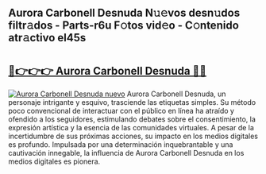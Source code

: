 ## Aurora Carbonell Desnuda N𝚞𝚎vos desn𝚞dos filtr𝚊dos - Parts-r6u F𝚘tos vid𝚎o - C𝚘ntenido atr𝚊ctivo el45s

# <h2><a href="http://mba2vv1.tromn.icu/?c=Aurora+Carbonell+Desnuda">🔗👉👉👉 Aurora Carbonell Desnuda 🔗🔗</a></h2>

[![Aurora Carbonell Desnuda nuevo](https://i.imgur.com/pEAQMta.gif)](http://mba2vv1.tromn.icu/?c=Aurora+Carbonell+Desnuda)
Aurora Carbonell Desnuda, un personaje intrigante y esquivo, trasciende las etiquetas simples. Su método poco convencional de interactuar con el público en línea ha atraído y ofendido a los seguidores, estimulando debates sobre el consentimiento, la expresión artística y la esencia de las comunidades virtuales. A pesar de la incertidumbre de sus próximas acciones, su impacto en los medios digitales es profundo. Impulsada por una determinación inquebrantable y una cautivación innegable, la influencia de Aurora Carbonell Desnuda en los medios digitales es pionera.
